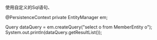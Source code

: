 使用自定义的Sql语句、

@PersistenceContext private EntityManager em;

Query dataQuery = em.createQuery("select o from MemberEntity o"); System.out.println(dataQuery.getResultList());